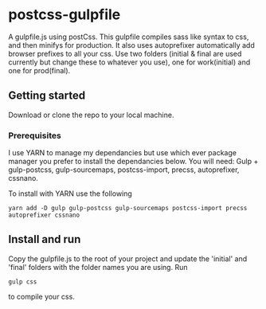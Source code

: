# postcss-gulpfile
A gulpfile.js using postCss. This gulpfile compiles sass like syntax to css, and then minifys for production. It also uses autoprefixer automatically add browser prefixes to all your css.
Use two folders (initial & final are used currently but change these to whatever you use), one for work(initial) and one for prod(final). 

## Getting started
Download or clone the repo to your local machine.

### Prerequisites
I use YARN to manage my dependancies but use which ever package manager you prefer to install the dependancies below.
You will need:
Gulp + gulp-postcss, gulp-sourcemaps, postcss-import, precss, autoprefixer, cssnano.

To install with YARN use the following

```
yarn add -D gulp gulp-postcss gulp-sourcemaps postcss-import precss autoprefixer cssnano
```

## Install and run
Copy the gulpfile.js to the root of your project and update the 'initial' and 'final' folders with the folder names you are using.
Run  

```
gulp css
```

to compile your css.

